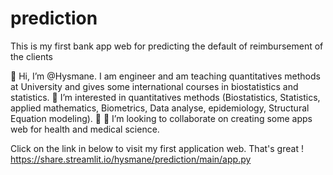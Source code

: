 # prediction
This is my first bank app web for predicting the default of reimbursement of the clients

👋 Hi, I’m @Hysmane. I am engineer and am teaching quantitatives methods at University and gives some international courses in biostatistics and statistics. 👀 I’m interested in quantitatives methods (Biostatistics, Statistics, applied mathematics, Biometrics, Data analyse, epidemiology, Structural Equation modeling). 🌱  💞️ I’m looking to collaborate on creating some apps web for health and medical science.

Click on the link in below to visit  my first application web. That's great !
https://share.streamlit.io/hysmane/prediction/main/app.py
